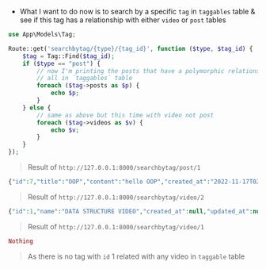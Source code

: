 - What I want to do now is to search by a specific `tag` in
  `taggables` table & see if this tag has a relationship with either `video` or `post` tables

````php
use App\Models\Tag;

Route::get('searchbytag/{type}/{tag_id}', function ($type, $tag_id) {
    $tag = Tag::Find($tag_id);
    if ($type == "post") {
        // now I'm printing the posts that have a polymorphic relationship with a specific tag {tag_id}
        // all in `taggables` table
        foreach ($tag->posts as $p) {
            echo $p;
        }
    } else {
        // same as above but this time with video not post
        foreach ($tag->videos as $v) {
            echo $v;
        }
    }
});
````

> Result of `http://127.0.0.1:8000/searchbytag/post/1`

````php
{"id":7,"title":"OOP","content":"hello OOP","created_at":"2022-11-17T02:07:04.000000Z","updated_at":"2022-11-17T02:07:04.000000Z","is_admin":0,"deleted_at":null,"User_ID":1,"pivot":{"tag_id":1,"taggable_id":7,"taggable_type":"App\\Models\\Post"}}
````

> Result of `http://127.0.0.1:8000/searchbytag/video/2`

````php
{"id":1,"name":"DATA STRUCTURE VIDEO","created_at":null,"updated_at":null,"pivot":{"tag_id":2,"taggable_id":1,"taggable_type":"App\\Models\\Video"}}
````

> Result of `http://127.0.0.1:8000/searchbytag/video/1`

````php
Nothing
````

> As there is no tag with `id` 1 related with any video in `taggable` table
